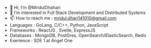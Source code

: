 
- 👋 Hi, I’m @MridulDhahari
- 👀 I’m interested in Full Stack Development and Distributed Systems 
- 📫 How to reach me :  mridul.dhari141010@gmail.com
- Languages : GoLang, C/C++, Python, JavaScript
- Frameworks : ReactJS , Svelte, ExpressJS
- Databases : MongoDB, PostGres, OpenSearch/ElasticSearch, Redis
- Exerience : SDE 1 at Angel One 

<!---
MridulDhahari/MridulDhahari is a ✨ special ✨ repository because its `README.md` (this file) appears on your GitHub profile.
You can click the Preview link to take a look at your changes.
--->
